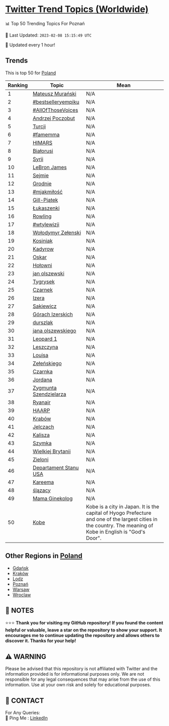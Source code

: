 [Twitter Trend Topics (Worldwide)](https://github.com/ErcinDedeoglu/Twitter-Trend-Topics)
==========


📊 Top 50 Trending Topics For Poznań

📆 Last Updated: `2023-02-08 15:15:49 UTC`

🔧 Updated every 1 hour!


## Trends

This is top 50 for [Poland](</Poland>)

| Ranking | Topic | Mean |
| ------- | ------------ | ------------ |
| 1 | [Mateusz Murański](http://twitter.com/search?q=Mateusz+Mura%c5%84ski) | N/A |
| 2 | [#bestselleryempiku](http://twitter.com/search?q=%23bestselleryempiku) | N/A |
| 3 | [#AllOfThoseVoices](http://twitter.com/search?q=%23AllOfThoseVoices) | N/A |
| 4 | [Andrzej Poczobut](http://twitter.com/search?q=Andrzej+Poczobut) | N/A |
| 5 | [Turcji](http://twitter.com/search?q=Turcji) | N/A |
| 6 | [#famemma](http://twitter.com/search?q=%23famemma) | N/A |
| 7 | [HIMARS](http://twitter.com/search?q=HIMARS) | N/A |
| 8 | [Białorusi](http://twitter.com/search?q=Bia%c5%82orusi) | N/A |
| 9 | [Syrii](http://twitter.com/search?q=Syrii) | N/A |
| 10 | [LeBron James](http://twitter.com/search?q=LeBron+James) | N/A |
| 11 | [Sejmie](http://twitter.com/search?q=Sejmie) | N/A |
| 12 | [Grodnie](http://twitter.com/search?q=Grodnie) | N/A |
| 13 | [#mjakmiłość](http://twitter.com/search?q=%23mjakmi%c5%82o%c5%9b%c4%87) | N/A |
| 14 | [Gill-Piątek](http://twitter.com/search?q=Gill-Pi%c4%85tek) | N/A |
| 15 | [Łukaszenki](http://twitter.com/search?q=%c5%81ukaszenki) | N/A |
| 16 | [Rowling](http://twitter.com/search?q=Rowling) | N/A |
| 17 | [#wtylewizji](http://twitter.com/search?q=%23wtylewizji) | N/A |
| 18 | [Wołodymyr Zełenski](http://twitter.com/search?q=Wo%c5%82odymyr+Ze%c5%82enski) | N/A |
| 19 | [Kosiniak](http://twitter.com/search?q=Kosiniak) | N/A |
| 20 | [Kadyrow](http://twitter.com/search?q=Kadyrow) | N/A |
| 21 | [Oskar](http://twitter.com/search?q=Oskar) | N/A |
| 22 | [Hołowni](http://twitter.com/search?q=Ho%c5%82owni) | N/A |
| 23 | [jan olszewski](http://twitter.com/search?q=jan+olszewski) | N/A |
| 24 | [Tygrysek](http://twitter.com/search?q=Tygrysek) | N/A |
| 25 | [Czarnek](http://twitter.com/search?q=Czarnek) | N/A |
| 26 | [Izera](http://twitter.com/search?q=Izera) | N/A |
| 27 | [Sakiewicz](http://twitter.com/search?q=Sakiewicz) | N/A |
| 28 | [Górach Izerskich](http://twitter.com/search?q=G%c3%b3rach+Izerskich) | N/A |
| 29 | [durszlak](http://twitter.com/search?q=durszlak) | N/A |
| 30 | [jana olszewskiego](http://twitter.com/search?q=jana+olszewskiego) | N/A |
| 31 | [Leopard 1](http://twitter.com/search?q=Leopard+1) | N/A |
| 32 | [Leszczyna](http://twitter.com/search?q=Leszczyna) | N/A |
| 33 | [Louisa](http://twitter.com/search?q=Louisa) | N/A |
| 34 | [Zełeńskiego](http://twitter.com/search?q=Ze%c5%82e%c5%84skiego) | N/A |
| 35 | [Czarnka](http://twitter.com/search?q=Czarnka) | N/A |
| 36 | [Jordana](http://twitter.com/search?q=Jordana) | N/A |
| 37 | [Zygmunta Szendzielarza](http://twitter.com/search?q=Zygmunta+Szendzielarza) | N/A |
| 38 | [Ryanair](http://twitter.com/search?q=Ryanair) | N/A |
| 39 | [HAARP](http://twitter.com/search?q=HAARP) | N/A |
| 40 | [Krabów](http://twitter.com/search?q=Krab%c3%b3w) | N/A |
| 41 | [Jelczach](http://twitter.com/search?q=Jelczach) | N/A |
| 42 | [Kalisza](http://twitter.com/search?q=Kalisza) | N/A |
| 43 | [Szymka](http://twitter.com/search?q=Szymka) | N/A |
| 44 | [Wielkiej Brytanii](http://twitter.com/search?q=Wielkiej+Brytanii) | N/A |
| 45 | [Zieloni](http://twitter.com/search?q=Zieloni) | N/A |
| 46 | [Departament Stanu USA](http://twitter.com/search?q=Departament+Stanu+USA) | N/A |
| 47 | [Kareema](http://twitter.com/search?q=Kareema) | N/A |
| 48 | [ślązacy](http://twitter.com/search?q=%c5%9bl%c4%85zacy) | N/A |
| 49 | [Mama Ginekolog](http://twitter.com/search?q=Mama+Ginekolog) | N/A |
| 50 | [Kobe](http://twitter.com/search?q=Kobe) | Kobe is a city in Japan. It is the capital of Hyogo Prefecture and one of the largest cities in the country. The meaning of Kobe in English is "God's Door". |



## Other Regions in [Poland](</Poland>)

* [Gdańsk](</Poland/Gdańsk.md>)
* [Kraków](</Poland/Kraków.md>)
* [Lodz](</Poland/Lodz.md>)
* [Poznań](</Poland/Poznań.md>)
* [Warsaw](</Poland/Warsaw.md>)
* [Wroclaw](</Poland/Wroclaw.md>)



## 📝 NOTES

⭐⭐⭐ **Thank you for visiting my GitHub repository! If you found the content helpful or valuable, leave a star on the repository to show your support. It encourages me to continue updating the repository and allows others to discover it. Thanks for your help!**


## ⚠️ WARNING

Please be advised that this repository is not affiliated with Twitter and the information provided is for informational purposes only. We are not responsible for any legal consequences that may arise from the use of this information. Use at your own risk and solely for educational purposes.


## 📨 CONTACT

 For Any Queries:  
            🏓 Ping Me : [LinkedIn](https://www.linkedin.com/in/ercindedeoglu/)
